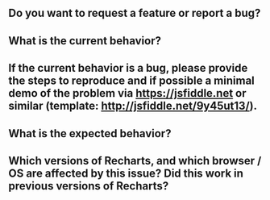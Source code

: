 ## Do you want to request a feature or report a bug?

## What is the current behavior?

## If the current behavior is a bug, please provide the steps to reproduce and if possible a minimal demo of the problem via https://jsfiddle.net or similar (template: http://jsfiddle.net/9y45ut13/).

## What is the expected behavior?

## Which versions of Recharts, and which browser / OS are affected by this issue? Did this work in previous versions of Recharts?
